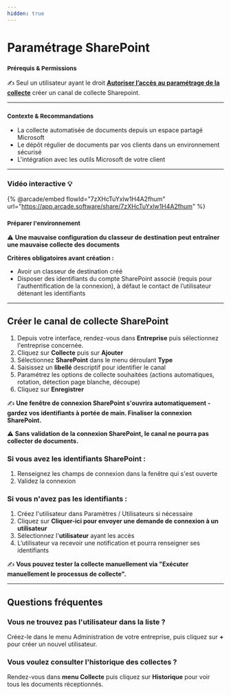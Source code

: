 ```yaml
---
hidden: true
---
```


# Paramétrage SharePoint

### <sup>**Prérequis & Permissions**</sup>

✍️ Seul un utilisateur ayant le droit [**Autoriser l’accès au paramétrage de la collecte**](../administration/detail-des-droits.md) créer un canal de collecte Sharepoint.

***

### <sup>**Contexte & Recommandations**</sup>

* La collecte automatisée de documents depuis un espace partagé Microsoft
* Le dépôt régulier de documents par vos clients dans un environnement sécurisé
* L'intégration avec les outils Microsoft de votre client

***

### Vidéo interactive :bulb:[&#xD;](https://app.arcade.software/share/Ekl1mfs0I4ZlmeMQmkoz)

{% @arcade/embed flowId="7zXHcTuYxlw1H4A2fhum" url="https://app.arcade.software/share/7zXHcTuYxlw1H4A2fhum" %}

### <sup>**Préparer l'environnement**</sup>

⚠️ **Une mauvaise configuration du classeur de destination peut entraîner une mauvaise collecte des documents**

**Critères obligatoires avant création :**

* Avoir un classeur de destination créé
* Disposer des identifiants du compte SharePoint associé (requis pour l'authentification de la connexion), à défaut le contact de l’utilisateur détenant les identifiants

***

## **Créer le canal de collecte SharePoint**

1. Depuis votre interface, rendez-vous dans **Entreprise** puis sélectionnez l'entreprise concernée.
2. Cliquez sur **Collecte** puis sur **Ajouter**
3. Sélectionnez **SharePoint** dans le menu déroulant **Type**
4. Saisissez un **libellé** descriptif pour identifier le canal
5. Paramétrez les options de collecte souhaitées (actions automatiques, rotation, détection page blanche, découpe)
6. Cliquez sur **Enregistrer**

✍️ **Une fenêtre de connexion SharePoint s'ouvrira automatiquement - gardez vos identifiants à portée de main. Finaliser la connexion SharePoint.**

⚠️ **Sans validation de la connexion SharePoint, le canal ne pourra pas collecter de documents.**

### **Si vous avez les identifiants SharePoint :**

1. Renseignez les champs de connexion dans la fenêtre qui s'est ouverte
2. Validez la connexion

### **Si vous n'avez pas les identifiants :**

1. Créez l'utilisateur dans Paramètres / Utilisateurs si nécessaire
2. Cliquez sur **Cliquer-ici pour envoyer une demande de connexion à un utilisateur**
3. Sélectionnez l'**utilisateur** ayant les accès
4. L’utilisateur va recevoir une notification et pourra renseigner ses identifiants

✍️ **Vous pouvez tester la collecte manuellement via "Exécuter manuellement le processus de collecte".**

***

## **Questions fréquentes**

### **Vous ne trouvez pas l'utilisateur dans la liste ?**

Créez-le dans le menu Administration de votre entreprise, puis cliquez sur **+** pour créer un nouvel utilisateur.

### **Vous voulez consulter l'historique des collectes ?**

Rendez-vous dans **menu Collecte** puis cliquez sur **Historique** pour voir tous les documents réceptionnés.
